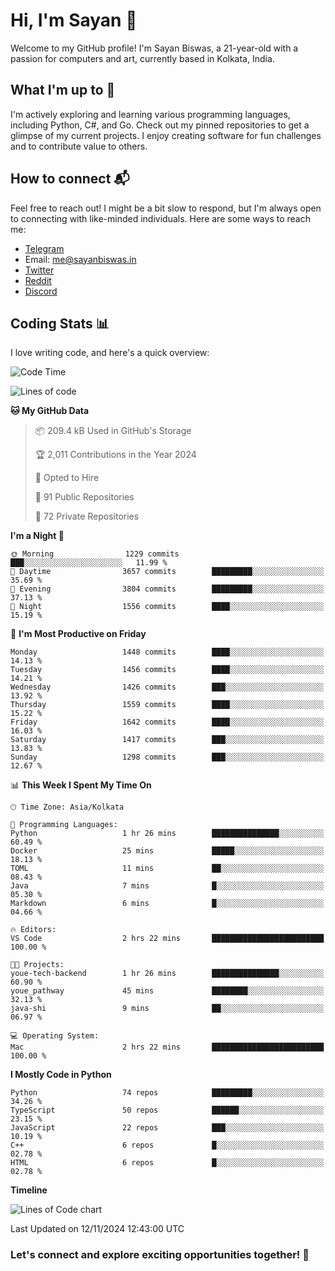 # Hi, I'm Sayan 👋

Welcome to my GitHub profile! I'm Sayan Biswas, a 21-year-old with a passion for computers and art, currently based in Kolkata, India.

## What I'm up to 🚀

I'm actively exploring and learning various programming languages, including Python, C#, and Go. Check out my pinned repositories to get a glimpse of my current projects. I enjoy creating software for fun challenges and to contribute value to others.

## How to connect 📬

Feel free to reach out! I might be a bit slow to respond, but I'm always open to connecting with like-minded individuals. Here are some ways to reach me:

- [Telegram](https://t.me/dank_as_fuck)
- Email: [me@sayanbiswas.in](mailto:me@sayanbiswas.in)
- [Twitter](https://twitter.com/TheDankDel)
- [Reddit](https://www.reddit.com/user/dank_as_fuck_/)
- [Discord](https://discordapp.com/users/506536929152466945)

## Coding Stats 📊

I love writing code, and here's a quick overview:

<!--START_SECTION:waka-->
![Code Time](http://img.shields.io/badge/Code%20Time-1%2C910%20hrs%2034%20mins-blue)

![Lines of code](https://img.shields.io/badge/From%20Hello%20World%20I%27ve%20Written-6.2%20million%20lines%20of%20code-blue)

**🐱 My GitHub Data** 

> 📦 209.4 kB Used in GitHub's Storage 
 > 
> 🏆 2,011 Contributions in the Year 2024
 > 
> 💼 Opted to Hire
 > 
> 📜 91 Public Repositories 
 > 
> 🔑 72 Private Repositories 
 > 
**I'm a Night 🦉** 

```text
🌞 Morning                1229 commits        ███░░░░░░░░░░░░░░░░░░░░░░   11.99 % 
🌆 Daytime                3657 commits        █████████░░░░░░░░░░░░░░░░   35.69 % 
🌃 Evening                3804 commits        █████████░░░░░░░░░░░░░░░░   37.13 % 
🌙 Night                  1556 commits        ████░░░░░░░░░░░░░░░░░░░░░   15.19 % 
```
📅 **I'm Most Productive on Friday** 

```text
Monday                   1448 commits        ████░░░░░░░░░░░░░░░░░░░░░   14.13 % 
Tuesday                  1456 commits        ████░░░░░░░░░░░░░░░░░░░░░   14.21 % 
Wednesday                1426 commits        ███░░░░░░░░░░░░░░░░░░░░░░   13.92 % 
Thursday                 1559 commits        ████░░░░░░░░░░░░░░░░░░░░░   15.22 % 
Friday                   1642 commits        ████░░░░░░░░░░░░░░░░░░░░░   16.03 % 
Saturday                 1417 commits        ███░░░░░░░░░░░░░░░░░░░░░░   13.83 % 
Sunday                   1298 commits        ███░░░░░░░░░░░░░░░░░░░░░░   12.67 % 
```


📊 **This Week I Spent My Time On** 

```text
🕑︎ Time Zone: Asia/Kolkata

💬 Programming Languages: 
Python                   1 hr 26 mins        ███████████████░░░░░░░░░░   60.49 % 
Docker                   25 mins             █████░░░░░░░░░░░░░░░░░░░░   18.13 % 
TOML                     11 mins             ██░░░░░░░░░░░░░░░░░░░░░░░   08.43 % 
Java                     7 mins              █░░░░░░░░░░░░░░░░░░░░░░░░   05.30 % 
Markdown                 6 mins              █░░░░░░░░░░░░░░░░░░░░░░░░   04.66 % 

🔥 Editors: 
VS Code                  2 hrs 22 mins       █████████████████████████   100.00 % 

🐱‍💻 Projects: 
youe-tech-backend        1 hr 26 mins        ███████████████░░░░░░░░░░   60.90 % 
youe_pathway             45 mins             ████████░░░░░░░░░░░░░░░░░   32.13 % 
java-shi                 9 mins              ██░░░░░░░░░░░░░░░░░░░░░░░   06.97 % 

💻 Operating System: 
Mac                      2 hrs 22 mins       █████████████████████████   100.00 % 
```

**I Mostly Code in Python** 

```text
Python                   74 repos            █████████░░░░░░░░░░░░░░░░   34.26 % 
TypeScript               50 repos            ██████░░░░░░░░░░░░░░░░░░░   23.15 % 
JavaScript               22 repos            ███░░░░░░░░░░░░░░░░░░░░░░   10.19 % 
C++                      6 repos             █░░░░░░░░░░░░░░░░░░░░░░░░   02.78 % 
HTML                     6 repos             █░░░░░░░░░░░░░░░░░░░░░░░░   02.78 % 
```



**Timeline**

![Lines of Code chart](https://raw.githubusercontent.com/Dank-del/Dank-del/main/assets/bar_graph.png)


 Last Updated on 12/11/2024 12:43:00 UTC
<!--END_SECTION:waka-->

### Let's connect and explore exciting opportunities together! 🚀
